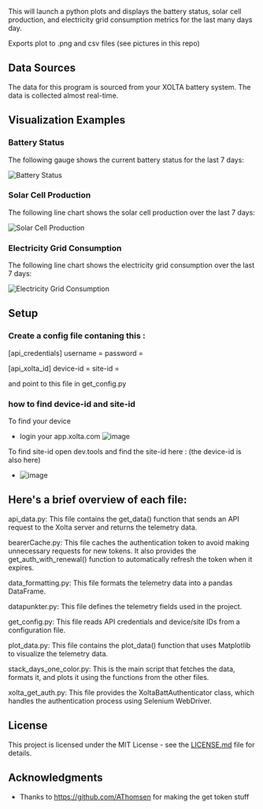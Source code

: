 
This will launch a python plots and displays the battery status, solar cell production, and electricity grid consumption metrics for the last many days day. 

Exports plot to .png and csv files (see pictures in this repo)

## Data Sources

The data for this program is sourced from your XOLTA battery system. The data is collected almost real-time.

## Visualization Examples

### Battery Status

The following gauge shows the current battery status for the last 7 days:

![Battery Status](https://user-images.githubusercontent.com/15995296/224811427-6f456238-dc2c-4dc5-8af7-408b9ab6346e.png)

### Solar Cell Production

The following line chart shows the solar cell production over the last 7 days:

![Solar Cell Production](https://user-images.githubusercontent.com/15995296/224811558-3380118c-eccc-4434-ad55-f6667eb4b386.png)

### Electricity Grid Consumption

The following line chart shows the electricity grid consumption over the last 7 days:

![Electricity Grid Consumption](https://user-images.githubusercontent.com/15995296/224811609-42d8c464-0936-4321-ac3b-8608f41eaeba.png)

## Setup

### Create a config file contaning this :
[api_credentials]
username = <email>
password = <password>

[api_xolta_id]
device-id = <id>
site-id = <id>

and point to this file in get_config.py

### how to find device-id and site-id
To find your device
* login your app.xolta.com
  ![image](https://user-images.githubusercontent.com/15995296/224817946-979d9b31-2e5b-45d1-8e38-3c15fd41ab3e.png)

To find site-id open dev.tools and find the site-id here : (the device-id is also here)
  * ![image](https://user-images.githubusercontent.com/15995296/224819502-9cd78102-55b8-4ee0-ae88-e812d3c075c4.png)



## Here's a brief overview of each file:

api_data.py: This file contains the get_data() function that sends an API request to the Xolta server and returns the telemetry data.

bearerCache.py: This file caches the authentication token to avoid making unnecessary requests for new tokens. It also provides the get_auth_with_renewal() function to automatically refresh the token when it expires.

data_formatting.py: This file formats the telemetry data into a pandas DataFrame.

datapunkter.py: This file defines the telemetry fields used in the project.

get_config.py: This file reads API credentials and device/site IDs from a configuration file.

plot_data.py: This file contains the plot_data() function that uses Matplotlib to visualize the telemetry data.

stack_days_one_color.py: This is the main script that fetches the data, formats it, and plots it using the functions from the other files.

xolta_get_auth.py: This file provides the XoltaBattAuthenticator class, which handles the authentication process using Selenium WebDriver.

## License

This project is licensed under the MIT License - see the [LICENSE.md](LICENSE.md) file for details.

## Acknowledgments

- Thanks to https://github.com/AThomsen for making the get token stuff
